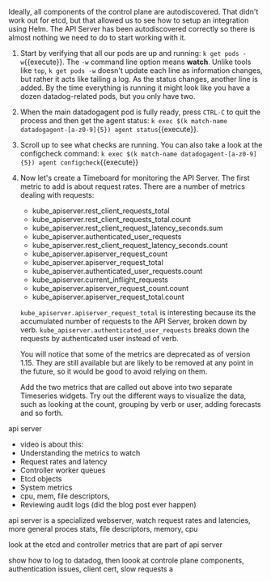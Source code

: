 Ideally, all components of the control plane are autodiscovered. That didn't work out for etcd, but that allowed us to see how to setup an integration using Helm. The API Server has been autodiscovered correctly so there is almost nothing we need to do to start working with it. 

1.  Start by verifying that all our pods are up and running: `k get pods -w`{{execute}}. The `-w` command line option means **watch**. Unlike tools like `top`, `k get pods -w` doesn't update each line as information changes, but rather it acts like tailing a log. As the status changes, another line is added. By the time everything is running it might look like you have a dozen datadog-related pods, but you only have two. 
1.  When the main datadogagent pod is fully ready, press `CTRL-C` to quit the process and then get the agent status: `k exec $(k match-name datadogagent-[a-z0-9]{5}) agent status`{{execute}}. 
1.  Scroll up to see what checks are running. You can also take a look at the configcheck command: `k exec $(k match-name datadogagent-[a-z0-9]{5}) agent configcheck`{{execute}}
1.  Now let's create a Timeboard for monitoring the API Server. The first metric to add is about request rates. There are a number of metrics dealing with requests:

    * kube_apiserver.rest_client_requests_total
    * kube_apiserver.rest_client_requests_total.count
    * kube_apiserver.rest_client_request_latency_seconds.sum
    * kube_apiserver.authenticated_user_requests
    * kube_apiserver.rest_client_request_latency_seconds.count
    * kube_apiserver.apiserver_request_count
    * kube_apiserver.apiserver_request_total
    * kube_apiserver.authenticated_user_requests.count
    * kube_apiserver.current_inflight_requests
    * kube_apiserver.apiserver_request_count.count
    * kube_apiserver.apiserver_request_total.count

    `kube_apiserver.apiserver_request_total` is interesting because its the accumulated number of requests to the API Server, broken down by verb.
    `kube_apiserver.authenticated_user_requests` breaks down the requests by authenticated user instead of verb.

    You will notice that some of the metrics are deprecated as of version 1.15. They are still available but are likely to be removed at any point in the future, so it would be good to avoid relying on them. 

    Add the two metrics that are called out above into two separate Timeseries widgets. Try out the different ways to visualize the data, such as looking at the count, grouping by verb or user, adding forecasts and so forth.


api server

- video is about this:
- Understanding the metrics to watch
- Request rates and latency
- Controller worker queues
- Etcd objects
- System metrics
- cpu, mem, file descriptors, 
- Reviewing audit logs (did the blog post ever happen)

api server is a specialized webserver, watch request rates and latencies, more general proces stats, file descriptors, memory, cpu

look at the etcd and controller metrics that are part of api server

show how to log to datadog, then loook at controle plane components, authentication issues, client cert, slow requests
a
